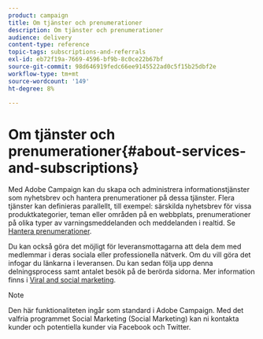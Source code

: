 ```yaml
---
product: campaign
title: Om tjänster och prenumerationer
description: Om tjänster och prenumerationer
audience: delivery
content-type: reference
topic-tags: subscriptions-and-referrals
exl-id: eb72f19a-7669-4596-bf9b-8c0ce22b67bf
source-git-commit: 98d646919fedc66ee9145522ad0c5f15b25dbf2e
workflow-type: tm+mt
source-wordcount: '149'
ht-degree: 8%

---
```


# Om tjänster och prenumerationer{#about-services-and-subscriptions}

Med Adobe Campaign kan du skapa och administrera informationstjänster som nyhetsbrev och hantera prenumerationer på dessa tjänster. Flera tjänster kan definieras parallellt, till exempel: särskilda nyhetsbrev för vissa produktkategorier, teman eller områden på en webbplats, prenumerationer på olika typer av varningsmeddelanden och meddelanden i realtid. Se [Hantera prenumerationer](../../delivery/using/managing-subscriptions.md).

Du kan också göra det möjligt för leveransmottagarna att dela dem med medlemmar i deras sociala eller professionella nätverk. Om du vill göra det infogar du länkarna i leveransen. Du kan sedan följa upp denna delningsprocess samt antalet besök på de berörda sidorna. Mer information finns i [Viral and social marketing](../../delivery/using/viral-and-social-marketing.md).

>[!NOTE]
>
>Den här funktionaliteten ingår som standard i Adobe Campaign. Med det valfria programmet Social Marketing (Social Marketing) kan ni kontakta kunder och potentiella kunder via Facebook och Twitter.

